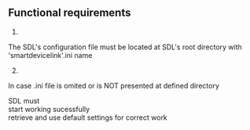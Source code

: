 ## Functional requirements  

1. 
The SDL's configuration file must be located at SDL's root directory with 'smartdevicelink'.ini name  

2. 
In case
.ini file is omited or is NOT presented at defined directory

SDL must  
start working sucessfully  
retrieve and use default settings for correct work